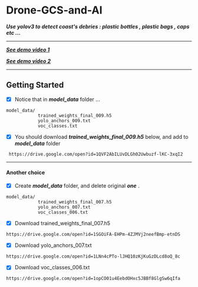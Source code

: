 # Drone-GCS-and-AI
***Use yolov3 to detect coast's debries : plastic bottles , plastic bags , caps etc ...***
<hr></hr>


***[See demo video 1](https://drive.google.com/open?id=1H6hfDKPacrxpqa3XGIi3flVTbuDY8Ano)***

***[See demo video 2](https://drive.google.com/open?id=1Lma_kVY98y7Zlkeo5f46-ZTPgNvyxGDc)***


<hr></hr>
<h2>Getting Started</h2>


- [x] Notice that in ***model_data***  folder ...
```bush
model_data/
            trained_weights_final_009.h5
            yolo_anchors_009.txt
            voc_classes.txt
 ```

- [x] You should download ***trained_weights_final_009.h5*** below, and add to ***model_data*** folder
```bush
 https://drive.google.com/open?id=1QVF2AbILUvDLGh02Uwbuzf-lKC-3xqI2
 ```
 
 <hr></hr>
 <h4>Another choice</h4>
 
- [x] Create ***model_data*** folder, and delete original ***one*** .

```bush
model_data/
            trained_weights_final_007.h5
            yolo_anchors_007.txt
            voc_classes_006.txt 
```

- [x] Download trained_weights_final_007.h5
```bush
https://drive.google.com/open?id=1SGOiFA-EHPm-4ZJMVj2neefBmp-etnDS
```
- [x] Download yolo_anchors_007.txt
```bush
https://drive.google.com/open?id=1LNn4cPTo-lJHQ10zKjKuGzDLcd8oQ_8c
```
- [x] Download voc_classes_006.txt
```bush
https://drive.google.com/open?id=1opCO01u4EebdOHxc5JBBf8GlgSw6qIfa
```



















